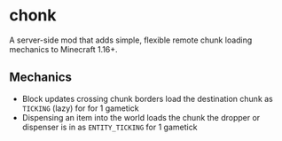# chonk

A server-side mod that adds simple, flexible remote chunk loading mechanics to Minecraft 1.16+.

## Mechanics

- Block updates crossing chunk borders load the destination chunk as `TICKING` (lazy) for for 1 gametick
- Dispensing an item into the world loads the chunk the dropper or dispenser is in as `ENTITY_TICKING` for 1 gametick
